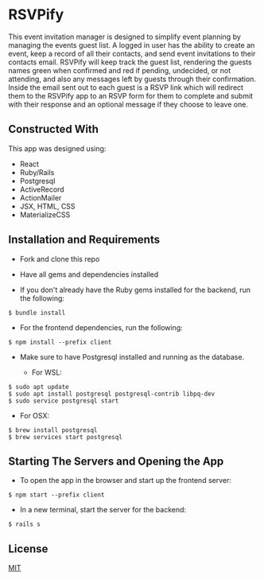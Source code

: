 <!-- # README

This README would normally document whatever steps are necessary to get the
application up and running.

Things you may want to cover:

* Ruby version

* System dependencies

* Configuration

* Database creation

* Database initialization

* How to run the test suite

* Services (job queues, cache servers, search engines, etc.)

* Deployment instructions

* ... -->


# RSVPify

This event invitation manager is designed to simplify event planning by managing the events guest list. A logged in user has the ability to create an event, keep a record of all their contacts, and send event invitations to their contacts email. RSVPify will keep track the guest list, rendering the guests names green when confirmed and red if pending, undecided, or not attending, and also any messages left by guests through their confirmation. Inside the email sent out to each guest is a RSVP link which will redirect them to the RSVPify app to an RSVP form for them to complete and submit with their response and an optional message if they choose to leave one.


## Constructed With

This app was designed using:
* React
* Ruby/Rails
* Postgresql
* ActiveRecord
* ActionMailer
* JSX, HTML, CSS
* MaterializeCSS



## Installation and Requirements

* Fork and clone this repo

* Have all gems and dependencies installed

* If you don't already have the Ruby gems installed for the backend, run the following:
```console
$ bundle install
```

* For the frontend dependencies, run the following:
```console
$ npm install --prefix client
```

* Make sure to have Postgresql installed and running as the database. 

    * For WSL:
```console
$ sudo apt update
$ sudo apt install postgresql postgresql-contrib libpq-dev
$ sudo service postgresql start
```

   * For OSX:
```console
$ brew install postgresql
$ brew services start postgresql
```



## Starting The Servers and Opening the App

* To open the app in the browser and start up the frontend server:
```console
$ npm start --prefix client
```
* In a new terminal, start the server for the backend:
```console
$ rails s
```



## License

[MIT](https://choosealicense.com/licenses/mit/)